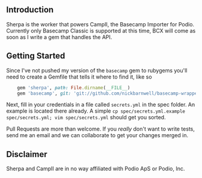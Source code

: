 Introduction
------------
Sherpa is the worker that powers CampII, the Basecamp Importer for Podio. Currently only Basecamp Classic is supported at this time, BCX will come as soon as I write a gem that handles the API.

Getting Started
---------------
Since I've not pushed my version of the `basecamp` gem to rubygems you'll need to create a Gemfile that tells it where to find it, like so

```ruby
    gem 'sherpa', path: File.dirname(__FILE__)
    gem 'basecamp', git: 'git://github.com/nickbarnwell/basecamp-wrapper.git' 
```

Next, fill in your credentials in a file called `secrets.yml` in the spec folder. An example is located there already. A simple `cp spec/secrets.yml.example spec/secrets.yml; vim spec/secrets.yml` should get you sorted.

Pull Requests are more than welcome. If you *really* don't want to write tests, send me an email and we can collaborate to get your changes merged in.

Disclaimer
---------
Sherpa and CampII are in no way affiliated with Podio ApS or Podio, Inc.
